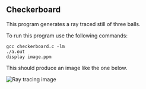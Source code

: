 ## Checkerboard
 
This program generates a ray traced still of three balls.

  To run this program use the following commands:
  
    gcc checkerboard.c -lm
    ./a.out
    display image.ppm
    
  This should produce an image like the one below.

  ![Ray tracing image](https://raw.githubusercontent.com/zac-ng/Parallel_Computing/main/ray_tracing/checkerboard/image.png)
